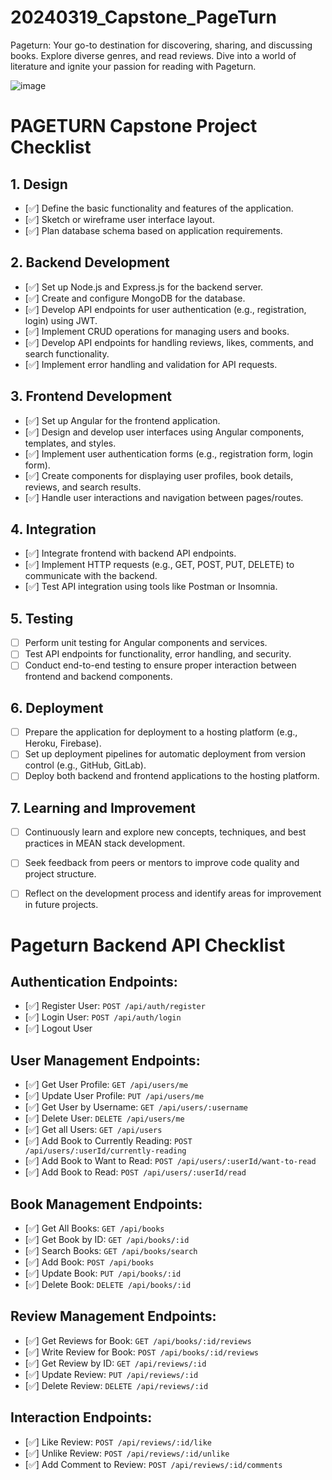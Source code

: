 # 20240319_Capstone_PageTurn
Pageturn: Your go-to destination for discovering, sharing, and discussing books. Explore diverse genres, and read reviews. Dive into a world of literature and ignite your passion for reading with Pageturn.

![image](https://github.com/Sumit4482/20240319_Capstone_PageTurn/assets/61246873/939e6ed1-3e24-444f-867a-374c66180914)


# PAGETURN Capstone Project Checklist

## 1. Design
- [✅] Define the basic functionality and features of the application.
- [✅] Sketch or wireframe user interface layout.
- [✅] Plan database schema based on application requirements.

## 2. Backend Development
- [✅] Set up Node.js and Express.js for the backend server.
- [✅] Create and configure MongoDB for the database.
- [✅] Develop API endpoints for user authentication (e.g., registration, login) using JWT.
- [✅] Implement CRUD operations for managing users and books.
- [✅] Develop API endpoints for handling reviews, likes, comments, and search functionality.
- [✅] Implement error handling and validation for API requests.

## 3. Frontend Development
- [✅] Set up Angular for the frontend application.
- [✅] Design and develop user interfaces using Angular components, templates, and styles.
- [✅] Implement user authentication forms (e.g., registration form, login form).
- [✅] Create components for displaying user profiles, book details, reviews, and search results.
- [✅] Handle user interactions and navigation between pages/routes.

## 4. Integration
- [✅] Integrate frontend with backend API endpoints.
- [✅] Implement HTTP requests (e.g., GET, POST, PUT, DELETE) to communicate with the backend.
- [✅] Test API integration using tools like Postman or Insomnia.

## 5. Testing
- [ ] Perform unit testing for Angular components and services.
- [ ] Test API endpoints for functionality, error handling, and security.
- [ ] Conduct end-to-end testing to ensure proper interaction between frontend and backend components.

## 6. Deployment
- [ ] Prepare the application for deployment to a hosting platform (e.g., Heroku, Firebase).
- [ ] Set up deployment pipelines for automatic deployment from version control (e.g., GitHub, GitLab).
- [ ] Deploy both backend and frontend applications to the hosting platform.

## 7. Learning and Improvement
- [ ] Continuously learn and explore new concepts, techniques, and best practices in MEAN stack development.
- [ ] Seek feedback from peers or mentors to improve code quality and project structure.
- [ ] Reflect on the development process and identify areas for improvement in future projects.



# Pageturn Backend API Checklist

## Authentication Endpoints:
- [✅] Register User: `POST /api/auth/register`
- [✅] Login User: `POST /api/auth/login`
- [✅] Logout User

## User Management Endpoints:
- [✅] Get User Profile: `GET /api/users/me`
- [✅] Update User Profile: `PUT /api/users/me`   			 
- [✅] Get User by Username: `GET /api/users/:username`  
- [✅] Delete User: `DELETE /api/users/me`    	
- [✅] Get all Users: `GET /api/users`		 
- [✅] Add Book to Currently Reading: `POST /api/users/:userId/currently-reading`
- [✅] Add Book to Want to Read: `POST /api/users/:userId/want-to-read`
- [✅] Add Book to Read: `POST /api/users/:userId/read`

## Book Management Endpoints:
- [✅] Get All Books: `GET /api/books`
- [✅] Get Book by ID: `GET /api/books/:id`
- [✅] Search Books: `GET /api/books/search` 			 	
- [✅] Add Book: `POST /api/books`				
- [✅] Update Book: `PUT /api/books/:id`
- [✅] Delete Book: `DELETE /api/books/:id` 			 
 
## Review Management Endpoints:
- [✅] Get Reviews for Book: `GET /api/books/:id/reviews`  
- [✅] Write Review for Book: `POST /api/books/:id/reviews` 		
- [✅] Get Review by ID: `GET /api/reviews/:id` 			
- [✅] Update Review: `PUT /api/reviews/:id`       
- [✅] Delete Review: `DELETE /api/reviews/:id`    

## Interaction Endpoints:
- [✅] Like Review: `POST /api/reviews/:id/like` 				
- [✅] Unlike Review: `POST /api/reviews/:id/unlike`
- [✅] Add Comment to Review: `POST /api/reviews/:id/comments`
